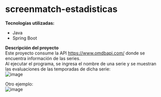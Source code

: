 # screenmatch-estadisticas

**Tecnologías utilizadas:**
- Java
- Spring Boot

**Descripción del proyecto** </br>
Este proyecto consume la API https://www.omdbapi.com/ donde se encuentra información de las series. </br>
Al ejecutar el programa, se ingresa el nombre de una serie y se muestran las evaluaciones de las temporadas de dicha serie: </br>
![image](https://github.com/user-attachments/assets/93ecad34-0672-4787-98d8-7658e0c759ec)

Otro ejemplo: </br>
![image](https://github.com/user-attachments/assets/27689b0d-5050-47e6-8be5-32044ea9d116)
